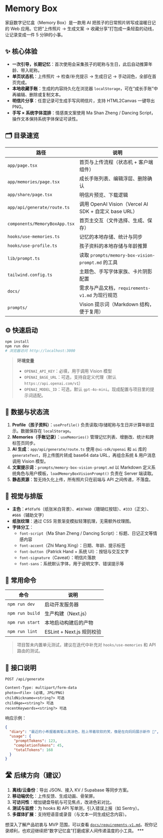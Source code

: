 # Memory Box

家庭数字记忆盒（Memory Box）是一款用 AI 把孩子的日常照片转写成温暖日记的 Web 应用。它把“上传照片 → 生成文案 → 收藏分享”打包成一条轻盈的动线，让记录变成一件 5 分钟的小事。

## ✨ 核心体验
- **一次引导，长期记忆**：首次使用会采集孩子的昵称与生日，此后自动推算年龄、带入昵称。
- **单页状态机**：上传照片 → 检查/补充提示 → 生成日记 → 手动润色，全部在首页完成。
- **本地收藏手账**：生成的内容持久化在浏览器 `localStorage`，可在“成长手账”中再编辑、删除或复制文本。
- **明信片分享**：任意记录可生成手写风明信片，支持 HTML2Canvas 一键导出 PNG。
- **手写 × 系统字体混排**：情感类文案使用 Ma Shan Zheng / Dancing Script，操作文本保持系统字体保证可读性。

## 🗂️ 目录速览
| 路径 | 说明 |
| --- | --- |
| `app/page.tsx` | 首页与上传流程（状态机 + 客户端组件） |
| `app/memories/page.tsx` | 成长手账列表、编辑浮层、删除确认 |
| `app/share/page.tsx` | 明信片预览、下载逻辑 |
| `app/api/generate/route.ts` | 调用 OpenAI Vision（Vercel AI SDK + 自定义 base URL） |
| `components/MemoryBoxApp.tsx` | 首页主交互（文件选择、生成、保存） |
| `hooks/use-memories.ts` | 记忆的本地存储、统计与同步 |
| `hooks/use-profile.ts` | 孩子资料的本地存储与年龄推算 |
| `lib/prompt.ts` | 读取 `prompts/memory-box-vision-prompt.md` 的工具 |
| `tailwind.config.ts` | 主题色、手写字体家族、卡片阴影配置 |
| `docs/` | 需求与产品文档，`requirements-v1.md` 为现行规范 |
| `prompts/` | Vision 提示词（Markdown 结构，便于复用） |

## ⚙️ 快速启动
```bash
npm install
npm run dev
# 浏览器访问 http://localhost:3000
```

> **环境变量**  
> - `OPENAI_API_KEY`：必填，用于调用 Vision 模型  
> - `OPENAI_BASE_URL`：可选，支持自定义代理（默认 `https://api.openai.com/v1`）  
> - `OPENAI_MODEL_ID`：可选，默认 `gpt-4o-mini`。现成配置与项目里的提示词适配。

## 🧠 数据与状态流
1. **Profile（孩子资料）**：`useProfile()` 负责读取/存储昵称与生日并计算年龄显示。数据保存在 `localStorage`。
2. **Memories（手账记录）**：`useMemories()` 管理记忆列表、增删改、统计和跨标签页同步。
3. **AI 生成**：`app/api/generate/route.ts` 使用 `@ai-sdk/openai` 和 `ai` 库的 `generateText`，将上传图片转成 base64 data URL，再组合系统 & 用户消息调用 Vision 模型。
4. **文案提示词**：`prompts/memory-box-vision-prompt.md` 以 Markdown 定义系统角色与用户模板，`loadMemoryBoxVisionPrompt()` 负责在 Server 端读取。
5. **静态资源**：暂无持久化上传，所有照片只在前端与 API 之间传递，不落盘。

## 🎨 视觉与排版
- **主色**：`#fdfaf6`（纸张米白背景）、`#E87A6D`（珊瑚红按钮）、`#333`（正文）、`#666`（辅助文字）
- **纸张纹理**：通过 CSS 背景渐变模拟轻薄肌理，无需额外纹理图。
- **字体分工**：
  - `font-script`（Ma Shan Zheng / Dancing Script）：标题、日记正文等情感内容
  - `font-accent`（Zhi Mang Xing）：日期、年龄、提示标签
  - `font-button`（Patrick Hand + 系统 UI）：按钮与交互文字
  - `font-signature`（Caveat）：明信片落款
  - `font-sans`：系统默认字体，用于说明文字、错误提示等

## 🧪 常用命令
| 命令 | 说明 |
| --- | --- |
| `npm run dev` | 启动开发服务器 |
| `npm run build` | 生产构建（Next.js） |
| `npm run start` | 本地启动构建后的产物 |
| `npm run lint` | ESLint + Next.js 规则校验 |

> 项目暂未内置单元测试，建议在迭代中补充对 `hooks/use-memories` 和 API 路由的测试。

## 🔌 接口说明
`POST /api/generate`
```http
Content-Type: multipart/form-data
photo=<File> (必填, JPG/PNG)
childNickname=<string?> 可选
childAge=<string?> 可选
recentKeywords=<string?> 可选
```
响应示例：
```json
{
  "diary": "最近的小希握着画笔认真涂色，脸上带着软软的笑，像是在向妈妈展示新作 🌈",
  "usage": {
    "promptTokens": 123,
    "completionTokens": 45,
    "totalTokens": 168
  }
}
```

## 🛣️ 后续方向（建议）
1. **离线/云备份**：导出 JSON、接入 KV / Supabase 等同步方案。
2. **移动端优化**：上传反馈、生成动画、骨架屏。
3. **可访问性**：增加键盘导航与可见焦点，改进色彩对比。
4. **测试与监控**：为 hooks 和 API 写单测，引入错误上报（如 Sentry）。
5. **多媒体扩展**：支持短语音或录音（与文本一同生成纪念内容）。

想深入了解产品初衷与 MVP 范围，可以查看 [`docs/requirements-v1.md`](docs/requirements-v1.md)。祝你记录顺利，也欢迎继续把“数字记忆盒”打磨成家人间传递温度的小工具。 ***
